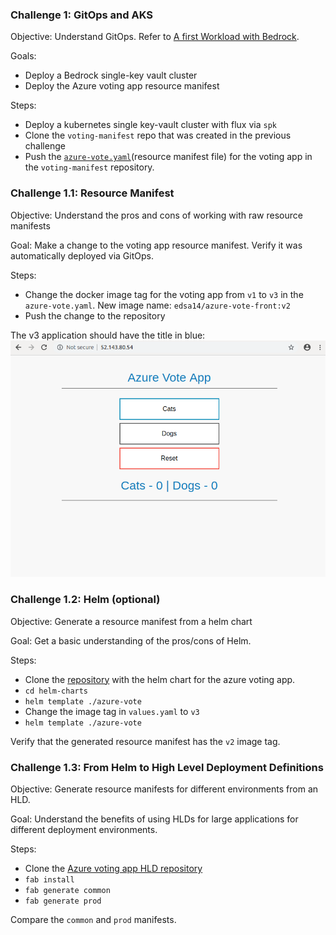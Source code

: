 ### Challenge 1: GitOps and AKS
Objective: Understand GitOps. Refer to [A first Workload with Bedrock](https://github.com/microsoft/bedrock/tree/docs_spk/docs/firstWorkload).

Goals:
- Deploy a Bedrock single-key vault cluster
- Deploy the Azure voting app resource manifest

Steps:
- Deploy a kubernetes single key-vault cluster with flux via `spk`
- Clone the `voting-manifest` repo that was created in the previous challenge
- Push the [`azure-vote.yaml`](azure-vote.yaml)(resource manifest file) for the voting app in the `voting-manifest` repository.


### Challenge 1.1: Resource Manifest
Objective: Understand the pros and cons of working with raw resource manifests

Goal: Make a change to the voting app resource manifest. Verify it was automatically deployed via GitOps.

Steps:
- Change the docker image tag for the voting app from `v1` to `v3` in the `azure-vote.yaml`. New image name: `edsa14/azure-vote-front:v2`
- Push the change to the repository

The v3 application should have the title in blue:
![voting app v2](./images/azure-vote-v2.png)


### Challenge 1.2: Helm (optional)
Objective: Generate a resource manifest from a helm chart

Goal: Get a basic understanding of the pros/cons of Helm.

Steps:
- Clone the [repository](https://github.com/edaena/helm-charts) with the helm chart for the azure voting app. 
- `cd helm-charts`
- `helm template ./azure-vote`
- Change the image tag in `values.yaml` to `v3`
- `helm template ./azure-vote`

Verify that the generated resource manifest has the `v2` image tag.


### Challenge 1.3: From Helm to High Level Deployment Definitions
Objective: Generate resource manifests for different environments from an HLD.

Goal: Understand the benefits of using HLDs for large applications for different deployment environments.

Steps:
- Clone the [Azure voting app HLD repository](https://github.com/edaena/azure-vote-hld)
- `fab install`
- `fab generate common`
- `fab generate prod`

Compare the `common` and `prod` manifests.
